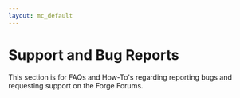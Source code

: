 ```yaml
---
layout: mc_default
---
```

# Support and Bug Reports

This section is for FAQs and How-To's regarding reporting bugs and requesting support on the Forge Forums.